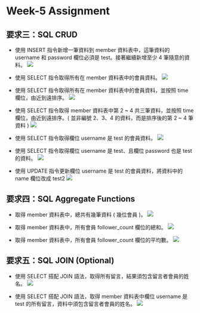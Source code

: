 # Week-5 Assignment

## 要求三：SQL CRUD

- 使用 INSERT 指令新增一筆資料到 member 資料表中，這筆資料的 username 和 password 欄位必須是 test。接著繼續新增至少 4 筆隨意的資料。
  ![](../images/insert.png)

- 使用 SELECT 指令取得所有在 member 資料表中的會員資料。
  ![](https://i.imgur.com/L07OWO8.png)

- 使用 SELECT 指令取得所有在 member 資料表中的會員資料，並按照 time 欄位，由近到遠排序。
  ![](https://i.imgur.com/8FQNy2e.png)

- 使用 SELECT 指令取得 member 資料表中第 2 ~ 4 共三筆資料，並按照 time 欄位，由近到遠排序。( 並非編號 2、3、4 的資料，而是排序後的第 2 ~ 4 筆資料 )
  ![](https://i.imgur.com/3h4fwA8.png)

- 使用 SELECT 指令取得欄位 username 是 test 的會員資料。
  ![](https://i.imgur.com/EMxLST2.png)

- 使用 SELECT 指令取得欄位 username 是 test、且欄位 password 也是 test 的資料。
  ![](https://i.imgur.com/RoU43VC.png)

- 使用 UPDATE 指令更新欄位 username 是 test 的會員資料，將資料中的 name 欄位改成 test2
  ![](https://i.imgur.com/yeewxH1.png)

## 要求四：SQL Aggregate Functions

- 取得 member 資料表中，總共有幾筆資料 ( 幾位會員 )。
  ![](https://i.imgur.com/CZsdG1W.png)

- 取得 member 資料表中，所有會員 follower_count 欄位的總和。
  ![](https://i.imgur.com/Sd5hx3q.png)

- 取得 member 資料表中，所有會員 follower_count 欄位的平均數。
  ![](https://i.imgur.com/iYB6kOx.png)

## 要求五：SQL JOIN (Optional)

- 使用 SELECT 搭配 JOIN 語法，取得所有留言，結果須包含留言者會員的姓名。
  ![](https://i.imgur.com/l3Qzc86.png)

- 使用 SELECT 搭配 JOIN 語法，取得 member 資料表中欄位 username 是 test 的所有留言，資料中須包含留言者會員的姓名。
  ![](https://i.imgur.com/a3EP9tB.png)
